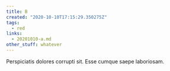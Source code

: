 ```yaml
---
title: B
created: "2020-10-10T17:15:29.350275Z"
tags:
  - red
links:
  - 20201010-a.md
other_stuff: whatever
---
```

Perspiciatis dolores corrupti sit.
Esse cumque saepe laboriosam.
